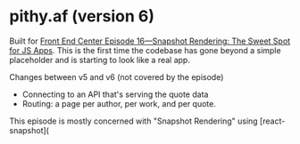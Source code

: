 # pithy.af (version 6)

Built for [Front End Center Episode 16—Snapshot Rendering: The Sweet Spot for JS Apps](https://frontend.center/ep16-snapshot-rendering-the-sweet-spot-for-js-apps). This is the first time the codebase has gone beyond a simple placeholder and is starting to look like a real app.

Changes between v5 and v6 (not covered by the episode)

* Connecting to an API that's serving the quote data
* Routing: a page per author, per work, and per quote.

This episode is mostly concerned with "Snapshot Rendering" using [react-snapshot](
